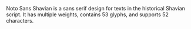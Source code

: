 Noto Sans Shavian is a sans serif design for texts in the historical Shavian script. It has multiple weights, contains 53 glyphs, and supports 52 characters.